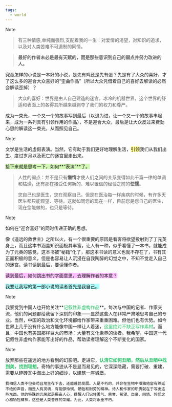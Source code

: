```yaml
---
tags:
  - world
---
```


> [!NOTE]
> > 有三种情感,单纯而强烈,支配着我的一生：对爱情的渴望，对知识的追求，以及对人类苦难不可遏制的同情。

> **最好的作者未必是最有天赋的，而是那些意识到自己的弱点并努力改进的人。**

究竟怎样的小说是一本好的小说，是先有鸡还是先有蛋？先是有了大众的喜好，才了这么多的迎合大众喜好的“歪曲作品”（所以大众凭借着自己的喜好去解读的必然会解读歪掉）？

> 大众的喜好：世界是由人自己建造的迷宫，冰冷的机器世界，这个世界的舒适和表面上的各得其所越来越剥夺了我们的权力和尊严。

成为一束光，一个又一个的故事写到最后（以退为进，让一个又一个的故事串起来，成为一系列具有引领作用的作品），不是迎合大众，最后是让大众反过来费劲心思的解读这一束光，从而照见自己。

> [!NOTE]
> 文学是生活的虚假表演。当然，它有助于我们更好地理解生活，<span style="background:#fff88f">引领</span>我们从我们出生、度过岁月以及死亡的迷宫里走出来。

<span style="background:#d3f8b6">接下来就是思考一下，如何**“表演”**了。</span>

 > 人性的弱点：并不是只有**懒惰**才使人们之间的关系变得如此千篇一律的单调和枯燥，还有那在接受任何新的、难以置信的经验之前的**怯懦**。
> 
> 您自己也是医生，您在观察自己。但是在医治每一样疾病的时候，有许多天医生都只能观望、等待。这就如同您的现在一样，目前您是您自己的医生，现在您能做的，也只是等待。

> [!NOTE]
> 如何在“迎合喜好”的同时传递正确的思想。

像《遥远的救世主》之所以火，有一个很重要的原因是看客将欲望投射到了丁元英身上，而且这本书涵盖知识面极其丰富，让人有一种，似乎看懂了一本书，就能成为丁元英的感觉，这本书被“秘籍”化了，那这本书读的意义也就不存在了，书有其正面积极的意义，但是也容易让人沉浸在自我陶醉的幻觉之中，不知不觉走入自己的迷宫。读书读到最后，要读懂作者。

<span style="background:#fdbfff">读到最后，如何跳出书的字面意思，去理解作者的本意？</span>

<span style="background:#b1ffff">我要让我写的第一部小说的读者首先是我自己。</span>

> [!NOTE]
> 我察觉到中国人也开始关注**<font color="#2DC26B">记叙性非虚构作品</font>**。每次与中国的记者、作家交流，他们的问题都给我留下深刻的印象——显然这些人在非常严肃地思考自己的专业。当然，中国的政治和文化环境都给作家带来重重困难。但他们也有优势。如今世界上几乎没有什么地方能像中国一样让人着迷，<font color="#2DC26B">这里绝对不缺乏写作素材</font>。而且，中国也有美国那样巨大的市场：大量有文化素养的读者。我希望，中国这一代记叙性非虚构作家能写出好的作品，帮助读者理解这个不断变化的国家。

> [!NOTE]
> 放弃那些在遥远的地方看到的幻影吧。走进它，**<font color="#2DC26B">认清它如何丑陋，然后从丑陋中找到美，找到理想</font>**。奇特的事迹从不是显而易见的，它深深隐藏，需要打破、重建，需要从碎砖瓦中淘出上好的细沙，以建筑一座城堡。

    我相信人类不但会苟且地生存下去，还能蓬勃发展。人是不朽的，并非在生物中唯独他留有绵延不绝的声音，而是人有灵魂，有能够怜悯、牺牲和耐劳的精神。诗人和作家的职责就在于写出这些东西。他的特殊的光荣就是振奋人心，提醒人们记住勇气、荣誉、希望、自豪、同情、怜悯之心和牺牲精神，这些是人类昔日的荣耀。为此，人类将永垂不朽。